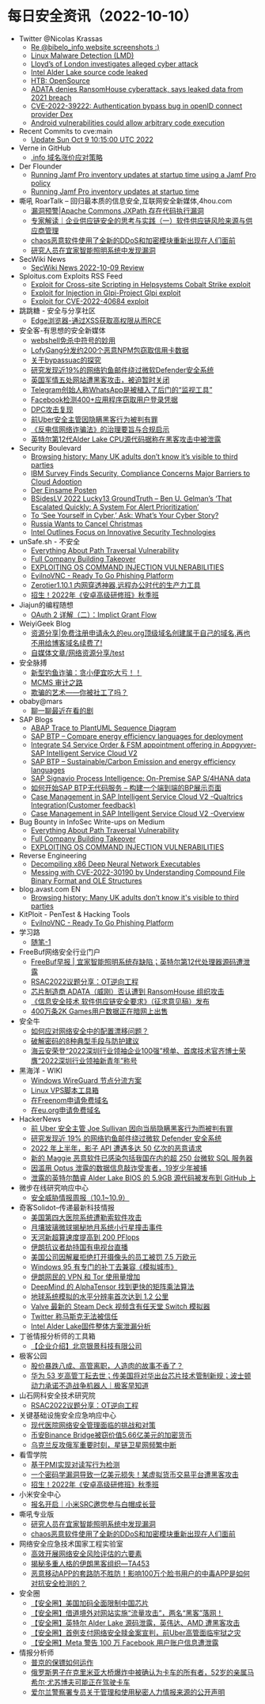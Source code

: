 # 每日安全资讯（2022-10-10）

- Twitter @Nicolas Krassas
  - [Re @bibelo_info website screenshots :)](https://twitter.com/Dinosn/status/1579058995540955136)
  - [Linux Malware Detection (LMD)](https://twitter.com/Dinosn/status/1579058101294370816)
  - [Lloyd’s of London investigates alleged cyber attack](https://twitter.com/Dinosn/status/1579035510005456896)
  - [Intel Alder Lake source code leaked](https://twitter.com/Dinosn/status/1579035455856574464)
  - [HTB: OpenSource](https://twitter.com/Dinosn/status/1578987612945416192)
  - [ADATA denies RansomHouse cyberattack, says leaked data from 2021 breach](https://twitter.com/Dinosn/status/1578987477364187139)
  - [CVE-2022-39222: Authentication bypass bug in openID connect provider Dex](https://twitter.com/Dinosn/status/1578987404199104513)
  - [Android vulnerabilities could allow arbitrary code execution](https://twitter.com/Dinosn/status/1578987329452183553)
- Recent Commits to cve:main
  - [Update Sun Oct  9 10:15:00 UTC 2022](https://github.com/trickest/cve/commit/1f1326c57bf9e62399eb2a421b8a24b82a79a3c7)
- Verne in GitHub
  - [.info 域名涨价应对策略](https://einverne.github.io/post/2022/10/domain-renewal-price-increase-solution.html)
- Der Flounder
  - [Running Jamf Pro inventory updates at startup time using a Jamf Pro policy](https://derflounder.wordpress.com/2022/10/09/running-jamf-pro-inventory-updates-at-startup-time-using-a-jamf-pro-policy/)
  - [Running Jamf Pro inventory updates at startup time](https://derflounder.wordpress.com/2022/10/09/running-jamf-pro-inventory-updates-at-startup-time/)
- 嘶吼 RoarTalk – 回归最本质的信息安全,互联网安全新媒体,4hou.com
  - [漏洞预警|Apache Commons JXPath 存在代码执行漏洞](https://www.4hou.com/posts/ZXNE)
  - [专家解读｜企业供应链安全的思考与实践（一）软件供应链风险来源与供应商管理](https://www.4hou.com/posts/WBXX)
  - [chaos恶意软件使用了全新的DDoS和加密模块重新出现在人们面前](https://www.4hou.com/posts/l6Pl)
  - [研究人员在宜家智能照明系统中发现漏洞](https://www.4hou.com/posts/DElY)
- SecWiki News
  - [SecWiki News 2022-10-09 Review](http://www.sec-wiki.com/?2022-10-09)
- Sploitus.com Exploits RSS Feed
  - [Exploit for Cross-site Scripting in Helpsystems Cobalt Strike exploit](https://sploitus.com/exploit?id=F5B2F5B6-5329-5166-9F29-040EEC38588C&utm_source=rss&utm_medium=rss)
  - [Exploit for Injection in Glpi-Project Glpi exploit](https://sploitus.com/exploit?id=9EBE9514-9A58-573D-8521-BE7788457807&utm_source=rss&utm_medium=rss)
  - [Exploit for CVE-2022-40684 exploit](https://sploitus.com/exploit?id=D6B062D5-F610-54D9-8FD2-EFE6E9D2F8BD&utm_source=rss&utm_medium=rss)
- 跳跳糖 - 安全与分享社区
  - [Edge浏览器-通过XSS获取高权限从而RCE](https://tttang.com/archive/1766/)
- 安全客-有思想的安全新媒体
  - [webshell免杀中符号的妙用](https://www.anquanke.com/post/id/281115)
  - [LofyGang分发约200个恶意NPM包窃取信用卡数据](https://www.anquanke.com/post/id/281403)
  - [关于bypassuac的探究](https://www.anquanke.com/post/id/272975)
  - [研究发现近19%的网络钓鱼邮件绕过微软Defender安全系统](https://www.anquanke.com/post/id/281399)
  - [英国军情五处网站遭黑客攻击，被迫暂时关闭](https://www.anquanke.com/post/id/281361)
  - [Telegram创始人称WhatsApp是被植入了后门的“监视工具”](https://www.anquanke.com/post/id/281366)
  - [Facebook检测400+应用程序窃取用户登录凭据](https://www.anquanke.com/post/id/281357)
  - [DPC攻击复现](https://www.anquanke.com/post/id/281186)
  - [前Uber安全主管因隐瞒黑客行为被判有罪](https://www.anquanke.com/post/id/281352)
  - [《反电信网络诈骗法》的治理要旨与合规启示](https://www.anquanke.com/post/id/281116)
  - [英特尔第12代Alder Lake CPU源代码据称在黑客攻击中被泄露](https://www.anquanke.com/post/id/281348)
- Security Boulevard
  - [Browsing history: Many UK adults don’t know it’s visible to third parties](https://securityboulevard.com/2022/10/browsing-history-many-uk-adults-dont-know-its-visible-to-third-parties/)
  - [IBM Survey Finds Security, Compliance Concerns Major Barriers to Cloud Adoption](https://securityboulevard.com/2022/10/ibm-survey-finds-security-compliance-concerns-major-barriers-to-cloud-adoption/)
  - [Der Einsame Posten](https://securityboulevard.com/2022/10/der-einsame-posten/)
  - [BSidesLV 2022 Lucky13 GroundTruth – Ben U. Gelman’s ‘That Escalated Quickly: A System For Alert Prioritization’](https://securityboulevard.com/2022/10/bsideslv-2022-lucky13-groundtruth-ben-u-gelmans-that-escalated-quickly-a-system-for-alert-prioritization/)
  - [To ‘See Yourself in Cyber,’ Ask: What’s Your Cyber Story?](https://securityboulevard.com/2022/10/to-see-yourself-in-cyber-ask-whats-your-cyber-story/)
  - [Russia Wants to Cancel Christmas](https://securityboulevard.com/2022/10/russia-wants-to-cancel-christmas/)
  - [Intel Outlines Focus on Innovative Security Technologies](https://securityboulevard.com/2022/10/intel-outlines-focus-on-innovative-security-technologies/)
- unSafe.sh - 不安全
  - [Everything About Path Traversal Vulnerability](https://buaq.net/go-129858.html)
  - [Full Company Building Takeover](https://buaq.net/go-129840.html)
  - [EXPLOITING OS COMMAND INJECTION VULNERABILITIES](https://buaq.net/go-129841.html)
  - [EvilnoVNC - Ready To Go Phishing Platform](https://buaq.net/go-129829.html)
  - [Zerotier1.10.1 内网穿透神器,远程办公时代的生产力工具](https://buaq.net/go-129873.html)
  - [招生！2022年《安卓高级研修班》秋季班](https://buaq.net/go-129827.html)
- Jiajun的编程随想
  - [OAuth 2 详解（二）：Implict Grant Flow](https://jiajunhuang.com/articles/2022_10_09-oauth2_explained_implict_grant.md.html)
- WeiyiGeek Blog
  - [资源分享|免费注册申请永久的eu.org顶级域名创建属于自己的域名,再也不用给博客域名续费了!](https://blog.weiyigeek.top/2022/10-9-688.html)
  - [自媒体文章/网络资源分享/test](https://blog.weiyigeek.top/2022/10-9-index.html)
- 安全脉搏
  - [新型钓鱼诈骗：贪小便宜吃大亏！！](https://www.secpulse.com/archives/188641.html)
  - [MCMS 审计之路](https://www.secpulse.com/archives/188600.html)
  - [欺骗的艺术——你被社工了吗？](https://www.secpulse.com/archives/188453.html)
- obaby@mars
  - [聊一聊最近在看的剧](http://h4ck.org.cn/2022/10/%e8%81%8a%e4%b8%80%e8%81%8a%e6%9c%80%e8%bf%91%e5%9c%a8%e7%9c%8b%e7%9a%84%e5%89%a7/)
- SAP Blogs
  - [ABAP Trace to PlantUML Sequence Diagram](https://blogs.sap.com/2022/10/09/abap-trace-to-plantuml-sequence-diagram/)
  - [SAP BTP – Compare energy efficiency languages for deployment](https://blogs.sap.com/2022/10/09/sap-btp-compare-energy-efficiency-languages-for-deployment/)
  - [Integrate S4 Service Order & FSM appointment offering in Appgyver-SAP Intelligent Service Cloud V2](https://blogs.sap.com/2022/10/09/integrate-s4-service-order-fsm-appointment-offering-in-appgyver-sap-intelligent-service-cloud-v2/)
  - [SAP BTP – Sustainable/Carbon Emission and energy efficiency languages](https://blogs.sap.com/2022/10/09/sap-btp-sustainable-carbon-emission-and-energy-efficiency-languages/)
  - [SAP Signavio Process Intelligence: On-Premise SAP S/4HANA data](https://blogs.sap.com/2022/10/09/sap-signavio-process-intelligence-on-premise-sap-s-4hana-data/)
  - [如何开始SAP BTP无代码服务 – 构建一个端到端的BP展示页面](https://blogs.sap.com/2022/10/09/%e5%a6%82%e4%bd%95%e5%bc%80%e5%a7%8bsap-btp%e6%97%a0%e4%bb%a3%e7%a0%81%e6%9c%8d%e5%8a%a1-%e6%9e%84%e5%bb%ba%e4%b8%80%e4%b8%aa%e7%ab%af%e5%88%b0%e7%ab%af%e7%9a%84bp%e5%b1%95%e7%a4%ba%e9%a1%b5/)
  - [Case Management in SAP Intelligent Service Cloud V2 -Qualtrics Integration(Customer feedback)](https://blogs.sap.com/2022/10/09/case-management-in-sap-intelligent-service-cloud-v2-qualtrics-integrationcustomer-feedback/)
  - [Case Management in SAP Intelligent Service Cloud V2 -Overview](https://blogs.sap.com/2022/10/09/case-management-in-sap-intelligent-service-cloud-v2-overview/)
- Bug Bounty in InfoSec Write-ups on Medium
  - [Everything About Path Traversal Vulnerability](https://infosecwriteups.com/everything-about-path-traversal-vulnerability-c40ba5465bc4?source=rss----7b722bfd1b8d--bug_bounty)
  - [Full Company Building Takeover](https://infosecwriteups.com/company-building-takeover-10a422385390?source=rss----7b722bfd1b8d--bug_bounty)
  - [EXPLOITING OS COMMAND INJECTION VULNERABILITIES](https://infosecwriteups.com/exploiting-os-command-injection-vulnerabilities-14195c9a410b?source=rss----7b722bfd1b8d--bug_bounty)
- Reverse Engineering
  - [Decompiling x86 Deep Neural Network Executables](https://www.reddit.com/r/ReverseEngineering/comments/xzscgy/decompiling_x86_deep_neural_network_executables/)
  - [Messing with CVE-2022-30190 by Understanding Compound File Binary Format and OLE Structures](https://www.reddit.com/r/ReverseEngineering/comments/xzek6z/messing_with_cve202230190_by_understanding/)
- blog.avast.com EN
  - [Browsing history: Many UK adults don’t know it's visible to third parties](https://blog.avast.com/browsing-history-research)
- KitPloit - PenTest & Hacking Tools
  - [EvilnoVNC - Ready To Go Phishing Platform](http://www.kitploit.com/2022/10/evilnovnc-ready-to-go-phishing-platform.html)
- 学习路
  - [随笔-1](https://4ra1n.love/post/T_-hRwbQ2/)
- FreeBuf网络安全行业门户
  - [FreeBuf早报 | 宜家智能照明系统存缺陷；英特尔第12代处理器源码遭泄露](https://www.freebuf.com/news/346341.html)
  - [RSAC2022议题分享：OT逆向工程](https://www.freebuf.com/articles/web/346306.html)
  - [芯片制造商 ADATA（威刚）否认遭到 RansomHouse 组织攻击](https://www.freebuf.com/news/346304.html)
  - [《信息安全技术 软件供应链安全要求》（征求意见稿）发布](https://www.freebuf.com/news/346297.html)
  - [400万条2K Games用户数据正在暗网上出售](https://www.freebuf.com/news/346294.html)
- 安全牛
  - [如何应对网络安全中的配置漂移问题？](https://www.aqniu.com/homenews/89826.html)
  - [破解密码的8种典型手段与防护建议](https://www.aqniu.com/hometop/89825.html)
  - [海云安荣登“2022深圳行业领袖企业100强”榜单、首席技术官齐博士荣膺“2022深圳行业领袖新青年”称号](https://www.aqniu.com/vendor/89824.html)
- 黑海洋 - WIKI
  - [Windows WireGuard 节点分流方案](https://blog.upx8.com/3046)
  - [Linux VPS脚本工具箱](https://blog.upx8.com/3045)
  - [在Freenom申请免费域名](https://blog.upx8.com/3044)
  - [在eu.org申请免费域名](https://blog.upx8.com/3043)
- HackerNews
  - [前 Uber 安全主管 Joe Sullivan 因向当局隐瞒黑客行为而被判有罪](https://hackernews.cc/archives/41784)
  - [研究发现近 19% 的网络钓鱼邮件绕过微软 Defender 安全系统](https://hackernews.cc/archives/41779)
  - [2022 年上半年，影子 API 遭遇多达 50 亿次的恶意请求](https://hackernews.cc/archives/41777)
  - [新的 Maggie 恶意软件已感染包括我国在内的超 250 台微软 SQL 服务器](https://hackernews.cc/archives/41775)
  - [因滥用 Optus 泄露的数据信息敲诈受害者，19岁少年被捕](https://hackernews.cc/archives/41773)
  - [泄露的英特尔酷睿 Alder Lake BIOS 的 5.9GB 源代码被发布到 GitHub 上](https://hackernews.cc/archives/41769)
- 微步在线研究响应中心
  - [安全威胁情报周报（10.1~10.9）](https://mp.weixin.qq.com/s?__biz=Mzg5MTc3ODY4Mw==&mid=2247496495&idx=1&sn=1e9649713f5692af0386fc685f303fa6&chksm=cfca903bf8bd192dc71d7a7d044878d276cdbab100b1bb9dd4f4c782fd9cb1a8150f16ab310c&scene=58&subscene=0#rd)
- 奇客Solidot–传递最新科技情报
  - [美国第四大医院系统遭勒索软件攻击](https://www.solidot.org/story?sid=73000)
  - [月壤玻璃微球揭秘地月系统小行星撞击事件](https://www.solidot.org/story?sid=72999)
  - [天河新超算速度提高到 200 PFlops](https://www.solidot.org/story?sid=72998)
  - [伊朗抗议者劫持国有电视台直播](https://www.solidot.org/story?sid=72997)
  - [美国公司因解雇拒绝打开摄像头的员工被罚 7.5 万欧元](https://www.solidot.org/story?sid=72996)
  - [Windows 95 有专门的补丁去兼容《模拟城市》](https://www.solidot.org/story?sid=72995)
  - [伊朗网民的 VPN 和 Tor 使用量增加](https://www.solidot.org/story?sid=72994)
  - [DeepMind 的 AlphaTensor 找到更快的矩阵乘法算法](https://www.solidot.org/story?sid=72993)
  - [地球系统模拟的水平分辨率首次达到 1.2 公里](https://www.solidot.org/story?sid=72992)
  - [Valve 最新的 Steam Deck 视频含有任天堂 Switch 模拟器](https://www.solidot.org/story?sid=72991)
  - [Twitter 称马斯克无法被信任](https://www.solidot.org/story?sid=72990)
  - [Intel Alder Lake固件整体方案泄漏分析](https://www.solidot.org/story?sid=72989)
- 丁爸情报分析师的工具箱
  - [【企业介绍】北京银景科技有限公司](https://mp.weixin.qq.com/s?__biz=MzI2MTE0NTE3Mw==&mid=2651132680&idx=1&sn=b65da78d917e778ec074436a64a0e4b3&chksm=f1af6432c6d8ed246bf2d13a0978a64592517e4c20b4c36d3d569797da876bf14ba87ca28f08&scene=58&subscene=0#rd)
- 极客公园
  - [股价暴跌八成、高管离职，人造肉的故事不香了？](https://mp.weixin.qq.com/s?__biz=MTMwNDMwODQ0MQ==&mid=2652969674&idx=1&sn=aa71ab21595f6dff995f0398d8f6339d&chksm=7e54677c4923ee6a87d9ed4054609d4367e2050fe49bf65b6ea76d23e3dcfe23b3265a4ad49e&scene=58&subscene=0#rd)
  - [华为 53 岁高管丁耘去世；传美国将对华出台芯片技术管制新规；波士顿动力承诺不造战争机器人｜极客早知道](https://mp.weixin.qq.com/s?__biz=MTMwNDMwODQ0MQ==&mid=2652969669&idx=1&sn=6c525a9a90db8cf10610f62a4618ce26&chksm=7e5467734923ee65b84a66f9a305f0a52f4938a923c82a4681b3e13dafcfcbc127b0a7516c9c&scene=58&subscene=0#rd)
- 山石网科安全技术研究院
  - [RSAC2022议题分享：OT逆向工程](https://mp.weixin.qq.com/s?__biz=MzUzMDUxNTE1Mw==&mid=2247496810&idx=1&sn=24f8a2294ea4fb223b6fde571306a550&chksm=fa5221d4cd25a8c27b56b7a4ac817362e75dd87098f4126a3a20a46fc1addd0d075393e0e853&scene=58&subscene=0#rd)
- 关键基础设施安全应急响应中心
  - [现代医院网络安全管理面临的挑战和对策](https://mp.weixin.qq.com/s?__biz=MzkyMzAwMDEyNg==&mid=2247531643&idx=1&sn=85d7629d0a5765403a3cb686d99505e5&chksm=c1e9f02af69e793c773140f90fabb675ea2d6143eadb2fe5188e98c677eccc296da42d42898e&scene=58&subscene=0#rd)
  - [币安Binance Bridge被窃价值5.66亿美元的加密货币](https://mp.weixin.qq.com/s?__biz=MzkyMzAwMDEyNg==&mid=2247531643&idx=2&sn=7934c95548270163fc12964c718702a6&chksm=c1e9f02af69e793c9fa0b1776baf19e6907785654194715abb30c80a3725a087f8405354b323&scene=58&subscene=0#rd)
  - [乌克兰反攻俄军重要时刻，星链卫星网频繁中断](https://mp.weixin.qq.com/s?__biz=MzkyMzAwMDEyNg==&mid=2247531643&idx=3&sn=0e8d90a9a167a25483b30f984087d4dc&chksm=c1e9f02af69e793c8bcce365f0c9d8af4cf8c833000dabc748587ed920089e3e983dbac7a074&scene=58&subscene=0#rd)
- 看雪学院
  - [基于PMI实现对读写行为检测](https://mp.weixin.qq.com/s?__biz=MjM5NTc2MDYxMw==&mid=2458475098&idx=1&sn=09ac26802aa9938c1e6e8b258f6a8d16&chksm=b18e6ad086f9e3c687d1435ee657a1aa54a7e70952eaf4a38fde246b22871a4189efc97edc0b&scene=58&subscene=0#rd)
  - [一个密码学漏洞导致一亿美元损失！某虚拟货币交易平台遭黑客攻击](https://mp.weixin.qq.com/s?__biz=MjM5NTc2MDYxMw==&mid=2458475098&idx=2&sn=a70d164c39ff37d3b983f97d4a94a61c&chksm=b18e6ad086f9e3c65c1fbb5cc0f1946976397406f7193f8d6e58f47e4867829294012ab75648&scene=58&subscene=0#rd)
  - [招生！2022年《安卓高级研修班》秋季班](https://mp.weixin.qq.com/s?__biz=MjM5NTc2MDYxMw==&mid=2458475098&idx=3&sn=ab4ab5b1afa3311629a50d30245ff232&chksm=b18e6ad086f9e3c6eaf9848adc5eb8b4c2456d171d033e53e0a84590649bd617e24100edde39&scene=58&subscene=0#rd)
- 小米安全中心
  - [报名开启｜小米SRC邀您参与白帽成长营](https://mp.weixin.qq.com/s?__biz=MzI2NzI2OTExNA==&mid=2247514230&idx=1&sn=fb9f663ba338c6de0d810d1e5f3d1e96&chksm=ea839ee3ddf417f5bd02cc842e1c1052d803b56c8b3aea9b37665dfd0094523666169b514a04&scene=58&subscene=0#rd)
- 嘶吼专业版
  - [研究人员在宜家智能照明系统中发现漏洞](https://mp.weixin.qq.com/s?__biz=MzI0MDY1MDU4MQ==&mid=2247551871&idx=1&sn=bd2a46a697628ef293d7b08dcd57ec5a&chksm=e915db45de625253c2e8df5bb617dfcaf97bcd79854f13adea280e6248da04ebdc780a89c860&scene=58&subscene=0#rd)
  - [chaos恶意软件使用了全新的DDoS和加密模块重新出现在人们面前](https://mp.weixin.qq.com/s?__biz=MzI0MDY1MDU4MQ==&mid=2247551871&idx=2&sn=167ad9ccf337df0f5cca1d63e2e91b2f&chksm=e915db45de625253e881f2505a8bcc26cdb9d284ca87844b16c0339c0a8d573ee5d23bdf725a&scene=58&subscene=0#rd)
- 网络安全应急技术国家工程实验室
  - [高效开展网络安全风险评估的六要素](https://mp.weixin.qq.com/s?__biz=MzUzNDYxOTA1NA==&mid=2247531815&idx=1&sn=4fe5672f45140a63cbc8d4fce6d36ae5&chksm=fa93cbe6cde442f02857bb38bb7b8c7706508192c9c91e4adee496668d614011558981cf1cd9&scene=58&subscene=0#rd)
  - [揭秘多重人格的伊朗黑客组织—TA453](https://mp.weixin.qq.com/s?__biz=MzUzNDYxOTA1NA==&mid=2247531815&idx=2&sn=6797dcc8e9ad98a51c6e3e1f1758624a&chksm=fa93cbe6cde442f04baba4f42007201428966030b13d5f51e03bced6405b86af0171d94ab767&scene=58&subscene=0#rd)
  - [恶意移动APP的套路防不胜防！影响100万个脸书用户的中毒APP是如何对抗安全检测的？](https://mp.weixin.qq.com/s?__biz=MzUzNDYxOTA1NA==&mid=2247531815&idx=3&sn=c914451da4eb62b28121ceffc9fe6d61&chksm=fa93cbe6cde442f0f9670bf80ce201f3139cf2bce961af51e9691fe37629376b7748002e4fa0&scene=58&subscene=0#rd)
- 安全圈
  - [【安全圈】美国加码全面限制中国芯片](https://mp.weixin.qq.com/s?__biz=MzIzMzE4NDU1OQ==&mid=2652020010&idx=1&sn=eaa59aceef3bb47f8e96fb4705d8df79&chksm=f36fb16ac418387c7b31395410d805ce992df88e7d4fbcee0077eeadcb5b6bb0ab3bfb0621b6&scene=58&subscene=0#rd)
  - [【安全圈】借道境外对网站实施“流量攻击”，两名“黑客”落网！](https://mp.weixin.qq.com/s?__biz=MzIzMzE4NDU1OQ==&mid=2652020010&idx=2&sn=dc2c6a783f94920104cdc90ffddd8645&chksm=f36fb16ac418387c93c35a9863c271bcd7dafb356f9a3e16d30009118bd57d70e023cb954d2f&scene=58&subscene=0#rd)
  - [【安全圈】英特尔 Alder Lake 源码泄露，英伟达、AMD 遭黑客攻击](https://mp.weixin.qq.com/s?__biz=MzIzMzE4NDU1OQ==&mid=2652020010&idx=3&sn=370e48eeb92e51547c635b97e84dc343&chksm=f36fb16ac418387ccbd3c2320c740e718b633fa0f7963c3223aeb7d10ca47ee6648293b160f6&scene=58&subscene=0#rd)
  - [【安全圈】首例支付网络安全赎金案宣判，前Uber高管面临牢狱之灾](https://mp.weixin.qq.com/s?__biz=MzIzMzE4NDU1OQ==&mid=2652020010&idx=4&sn=97bf9203fbe892b94a1ec5a1c7465959&chksm=f36fb16ac418387c9396edcf3c0151fd01df78242852cc8a34e0d54ecfbe17a7e69de676432a&scene=58&subscene=0#rd)
  - [【安全圈】Meta 警告 100 万 Facebook 用户账户信息遭泄露](https://mp.weixin.qq.com/s?__biz=MzIzMzE4NDU1OQ==&mid=2652020010&idx=5&sn=62857f0cde96b9d5fe6ca959a2a1d200&chksm=f36fb16ac418387c19a656654de4c84f2bbe9dd0515c9218dd26d800cec9b1033a96cbb8d9b0&scene=58&subscene=0#rd)
- 情报分析师
  - [普京的保镖如何运作](https://mp.weixin.qq.com/s?__biz=MzA3Mjc1MTkwOA==&mid=2650518536&idx=1&sn=6af1c7af4c71af71b5282459af39acc4&chksm=87169a43b061135565884d323e2b019611ab062b06443decc271822827ccdaf8b2aa1c9ffe04&scene=58&subscene=0#rd)
  - [俄罗斯男子在克里米亚大桥爆炸中被确认为卡车的所有者，52岁的亲属马希尔·尤苏博夫可能正在驾驶卡车](https://mp.weixin.qq.com/s?__biz=MzA3Mjc1MTkwOA==&mid=2650518536&idx=2&sn=5123dc8a3a0bcd54c19633ed8c1ad265&chksm=87169a43b0611355359bc1afd74d8e6c67d133d621a784f7da1ecb3ed4f9ffbea0fe65202620&scene=58&subscene=0#rd)
  - [爱尔兰警察署专员关于管理和使用秘密人力情报来源的公开声明](https://mp.weixin.qq.com/s?__biz=MzA3Mjc1MTkwOA==&mid=2650518536&idx=3&sn=c73b77609a6d2d1afddc06c863bfa339&chksm=87169a43b0611355f1829fa2c7e19977767ffe0281dc4e08b613e776db90386feb189d1a8203&scene=58&subscene=0#rd)
